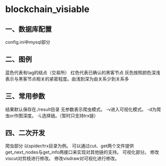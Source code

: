# blockchain_visiable
## 一、数据库配置
config.ini中mysql部分

## 二、图例
蓝色代表有tag的结点（交易所）
红色代表已确认的黑客节点
灰色按照颜色深浅表示与黑客节点相关的紧密程度。由浅到深为由关系少到关系多

## 三、常用参数
结果默认保存在./result目录
无参数表示爬虫模式。
-v进入可视化模式。
-d为爬虫or作图深度。
-L选择链。（暂时只支持trx链）

## 四、二次开发
爬虫部分
以spider/trx目录为例。
可以通过cut、get两个文件提供get_next_nodes与get_info两接口来实现对其他链的支持。
可视化部分。
修改viscut对剪枝进行修改。
修改visdraw对可视化进行修改。